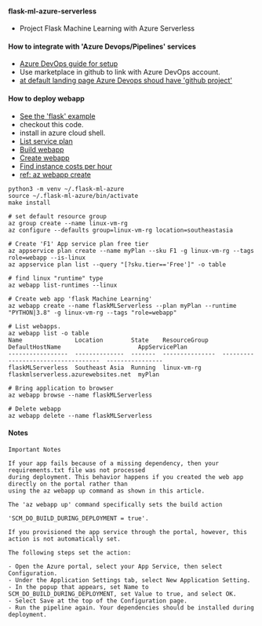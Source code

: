 #### flask-ml-azure-serverless

   * Project Flask Machine Learning with Azure Serverless

#### How to integrate with 'Azure Devops/Pipelines' services

   * [Azure DevOps guide for setup](https://www.azuredevopslabs.com/labs/azuredevops/github-integration/)
   * Use marketplace in github to link with Azure DevOps account.
   * [at default landing page Azure Devops shoud have 'github project'](https://dev.azure.com/)
   
   
#### How to deploy webapp

   * [See the 'flask' example](https://docs.microsoft.com/en-us/azure/app-service/quickstart-python?tabs=bash&pivots=python-framework-flask)
   * checkout this code.
   * install in azure cloud shell.
   * [List service plan](https://docs.microsoft.com/en-us/cli/azure/appservice/plan?view=azure-cli-latest#az_appservice_plan_list)
   * [Build webapp](https://docs.microsoft.com/en-us/azure/devops/pipelines/ecosystems/python?view=azure-devops)
   * [Create webapp](https://docs.microsoft.com/en-us/azure/devops/pipelines/ecosystems/python-webapp?view=azure-devops)
   * [Find instance costs per hour](https://azure.microsoft.com/en-us/pricing/details/app-service/linux/)
   * [ref: az webapp create](https://docs.microsoft.com/en-us/cli/azure/webapp?view=azure-cli-latest#az_webapp_create)

```
python3 -m venv ~/.flask-ml-azure
source ~/.flask-ml-azure/bin/activate
make install

# set default resource group
az group create --name linux-vm-rg 
az configure --defaults group=linux-vm-rg location=southeastasia

# Create 'F1' App service plan free tier
az appservice plan create --name myPlan --sku F1 -g linux-vm-rg --tags role=webapp --is-linux
az appservice plan list --query "[?sku.tier=='Free']" -o table

# find linux "runtime" type
az webapp list-runtimes --linux

# Create web app 'flask Machine Learning'
az webapp create --name flaskMLServerless --plan myPlan --runtime "PYTHON|3.8" -g linux-vm-rg --tags "role=webapp"

# List webapps.
az webapp list -o table
Name               Location        State    ResourceGroup    DefaultHostName                      AppServicePlan
-----------------  --------------  -------  ---------------  -----------------------------------  ----------------
flaskMLServerless  Southeast Asia  Running  linux-vm-rg      flaskmlserverless.azurewebsites.net  myPlan

# Bring application to browser
az webapp browse --name flaskMLServerless

# Delete webapp
az webapp delete --name flaskMLServerless
```

#### Notes

```
Important Notes

If your app fails because of a missing dependency, then your requirements.txt file was not processed 
during deployment. This behavior happens if you created the web app directly on the portal rather than 
using the az webapp up command as shown in this article.

The 'az webapp up' command specifically sets the build action 

'SCM_DO_BUILD_DURING_DEPLOYMENT = true'. 

If you provisioned the app service through the portal, however, this action is not automatically set.

The following steps set the action:

- Open the Azure portal, select your App Service, then select Configuration.
- Under the Application Settings tab, select New Application Setting.
- In the popup that appears, set Name to SCM_DO_BUILD_DURING_DEPLOYMENT, set Value to true, and select OK.
- Select Save at the top of the Configuration page.
- Run the pipeline again. Your dependencies should be installed during deployment.
```
   
